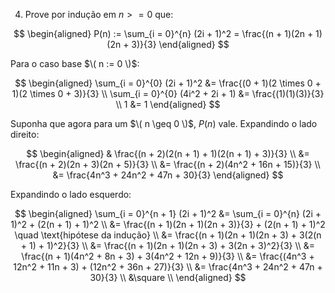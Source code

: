 4. Prove por indução em $n >= 0$ que:

$$
\begin{aligned}
P(n) := \sum_{i = 0}^{n} (2i + 1)^2 = \frac{(n + 1)(2n + 1)(2n + 3)}{3}
\end{aligned}
$$

Para o caso base $\( n := 0 \)$:

$$
\begin{aligned}
\sum_{i = 0}^{0} (2i + 1)^2 &= \frac{(0 + 1)(2 \times 0 + 1)(2 \times 0 + 3)}{3} \\
\sum_{i = 0}^{0} (4i^2 + 2i + 1) &= \frac{(1)(1)(3)}{3} \\
1 &= 1
\end{aligned}
$$

Suponha que agora para um $\( n \geq 0 \)$, $P(n)$ vale. Expandindo o lado direito:

$$
\begin{aligned}
& \frac{(n + 2)(2(n + 1) + 1)(2(n + 1) + 3)}{3} \\
&= \frac{(n + 2)(2n + 3)(2n + 5)}{3} \\
&= \frac{(n + 2)(4n^2 + 16n + 15)}{3} \\
&= \frac{4n^3 + 24n^2 + 47n + 30}{3}
\end{aligned}
$$

Expandindo o lado esquerdo:

$$
\begin{aligned}
\sum_{i = 0}^{n + 1} (2i + 1)^2 &= \sum_{i = 0}^{n} (2i + 1)^2 + (2(n + 1) + 1)^2 \\
&= \frac{(n + 1)(2n + 1)(2n + 3)}{3} + (2(n + 1) + 1)^2 \quad \text{hipótese da indução} \\
&= \frac{(n + 1)(2n + 1)(2n + 3) + 3(2(n + 1) + 1)^2}{3} \\
&= \frac{(n + 1)(2n + 1)(2n + 3) + 3(2n + 3)^2}{3} \\
&= \frac{(n + 1)(4n^2 + 8n + 3) + 3(4n^2 + 12n + 9)}{3} \\
&= \frac{(4n^3 + 12n^2 + 11n + 3) + (12n^2 + 36n + 27)}{3} \\
&= \frac{4n^3 + 24n^2 + 47n + 30}{3} \\
&\square \\
\end{aligned}
$$
